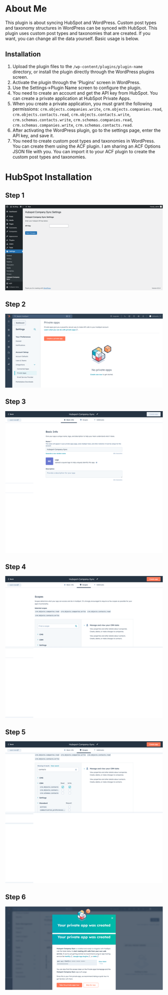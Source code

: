 # About Me
This plugin is about syncing HubSpot and WordPress. Custom post types and taxonomy structures in WordPress can be synced with HubSpot. This plugin uses custom post types and taxonomies that are created. If you want, you can change all the data yourself. Basic usage is below.

## Installation
1. Upload the plugin files to the `/wp-content/plugins/plugin-name` directory, or install the plugin directly through the WordPress plugins screen.
2. Activate the plugin through the 'Plugins' screen in WordPress.
3. Use the Settings->Plugin Name screen to configure the plugin.
4. You need to create an account and get the API key from HubSpot. You can create a private application at HubSpot Private Apps.
5. When you create a private application, you must grant the following permissions: `crm.objects.companies.write`, `crm.objects.companies.read`, `crm.objects.contacts.read`, `crm.objects.contacts.write`, `crm.schemas.contacts.write`, `crm.schemas.companies.read`, `crm.schemas.companies.write`, `crm.schemas.contacts.read`.
6. After activating the WordPress plugin, go to the settings page, enter the API key, and save it.
7. You need to create custom post types and taxonomies in WordPress. You can create them using the ACF plugin. I am sharing an ACF Options JSON file with you. You can import it to your ACF plugin to create the custom post types and taxonomies.

# HubSpot Installation

## Step 1
![Step 1](./hubspot_installation/hubspot-installation-1.png "Installation Step 1")

## Step 2
![Step 2](./hubspot_installation/hubspot-installation-2.png "Installation Step 2")

## Step 3
![Step 3](./hubspot_installation/hubspot-installation-3.png "Installation Step 3")

## Step 4
![Step 4](./hubspot_installation/hubspot-installation-4.png "Installation Step 4")

## Step 5
![Step 5](./hubspot_installation/hubspot-installation-5.png "Installation Step 5")

## Step 6
![Step 6](./hubspot_installation/hubspot-installation-6.png "Installation Step 6")